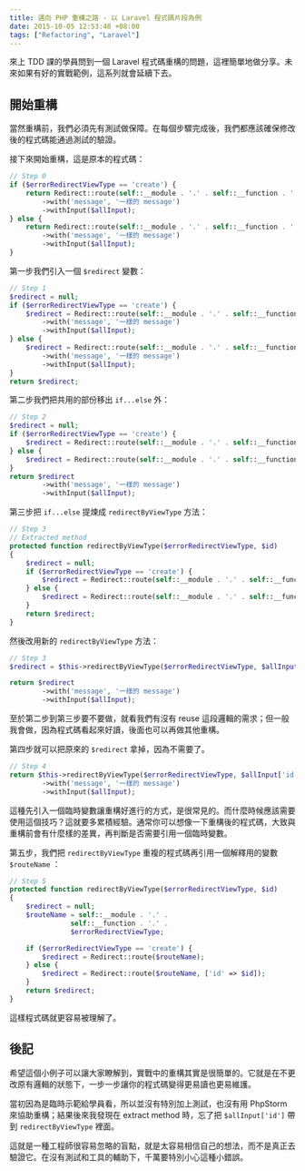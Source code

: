 ```yaml
---
title: 邁向 PHP 重構之路 - 以 Laravel 程式碼片段為例
date: 2015-10-05 12:53:48 +08:00
tags: ["Refactoring", "Laravel"]
---
```


來上 TDD 課的學員問到一個 Laravel 程式碼重構的問題，這裡簡單地做分享。未來如果有好的實戰範例，這系列就會延續下去。

<!-- more -->

## 開始重構

當然重構前，我們必須先有測試做保障。在每個步驟完成後，我們都應該確保修改後的程式碼能通過測試的驗證。

接下來開始重構，這是原本的程式碼：

```php
// Step 0
if ($errorRedirectViewType == 'create') {
    return Redirect::route(self::__module . '.' . self::__function . '.' . $errorRedirectViewType)
        ->with('message', '一樣的 message')
        ->withInput($allInput);
} else {
    return Redirect::route(self::__module . '.' . self::__function . '.' . $errorRedirectViewType, ['id' => $allInput['id']])
        ->with('message', '一樣的 message')
        ->withInput($allInput);
}
```

第一步我們引入一個 `$redirect` 變數：

```php
// Step 1
$redirect = null;
if ($errorRedirectViewType == 'create') {
    $redirect = Redirect::route(self::__module . '.' . self::__function . '.' . $errorRedirectViewType)
        ->with('message', '一樣的 message')
        ->withInput($allInput);
} else {
    $redirect = Redirect::route(self::__module . '.' . self::__function . '.' . $errorRedirectViewType, ['id' => $allInput['id']])
        ->with('message', '一樣的 message')
        ->withInput($allInput);
}
return $redirect;
```

第二步我們把共用的部份移出 `if...else` 外：

```php
// Step 2
$redirect = null;
if ($errorRedirectViewType == 'create') {
    $redirect = Redirect::route(self::__module . '.' . self::__function . '.' . $errorRedirectViewType);
} else {
    $redirect = Redirect::route(self::__module . '.' . self::__function . '.' . $errorRedirectViewType, ['id' => $allInput['id']]);
}
return $redirect
        ->with('message', '一樣的 message')
        ->withInput($allInput);
```

第三步把 `if...else` 提煉成 `redirectByViewType` 方法：

```php
// Step 3
// Extracted method
protected function redirectByViewType($errorRedirectViewType, $id)
{
    $redirect = null;
    if ($errorRedirectViewType == 'create') {
        $redirect = Redirect::route(self::__module . '.' . self::__function . '.' . $errorRedirectViewType);
    } else {
        $redirect = Redirect::route(self::__module . '.' . self::__function . '.' . $errorRedirectViewType, ['id' => $id]);
    }
    return $redirect;
}
```

然後改用新的 `redirectByViewType` 方法：

```php
// Step 3
$redirect = $this->redirectByViewType($errorRedirectViewType, $allInput['id']);

return $redirect
        ->with('message', '一樣的 message')
        ->withInput($allInput);
```

至於第二步到第三步要不要做，就看我們有沒有 reuse 這段邏輯的需求；但一般我會做，因為程式碼看起來好讀，後面也可以再做其他重構。

第四步就可以把原來的 `$redirect` 拿掉，因為不需要了。

```php
// Step 4
return $this->redirectByViewType($errorRedirectViewType, $allInput['id'])
        ->with('message', '一樣的 message')
        ->withInput($allInput);
```

這種先引入一個臨時變數讓重構好進行的方式，是很常見的。而什麼時候應該需要使用這個技巧？這就要多累積經驗。通常你可以想像一下重構後的程式碼，大致與重構前會有什麼樣的差異，再判斷是否需要引用一個臨時變數。

第五步，我們把 `redirectByViewType` 重複的程式碼再引用一個解釋用的變數 `$routeName` ：

```php
// Step 5
protected function redirectByViewType($errorRedirectViewType, $id)
{
    $redirect = null;
    $routeName = self::__module . '.' .
               self::__function . '.' .
               $errorRedirectViewType;

    if ($errorRedirectViewType == 'create') {
        $redirect = Redirect::route($routeName);
    } else {
        $redirect = Redirect::route($routeName, ['id' => $id]);
    }
    return $redirect;
}
```

這樣程式碼就更容易被理解了。

## 後記

希望這個小例子可以讓大家瞭解到，實戰中的重構其實是很簡單的。它就是在不更改原有邏輯的狀態下，一步一步讓你的程式碼變得更易讀也更易維護。

當初因為是臨時示範給學員看，所以並沒有特別加上測試，也沒有用 PhpStorm 來協助重構；結果後來我發現在 extract method 時，忘了把 `$allInput['id']` 帶到 `redirectByViewType` 裡面。

這就是一種工程師很容易忽略的盲點，就是太容易相信自己的想法，而不是真正去驗證它。在沒有測試和工具的輔助下，千萬要特別小心這種小錯誤。
